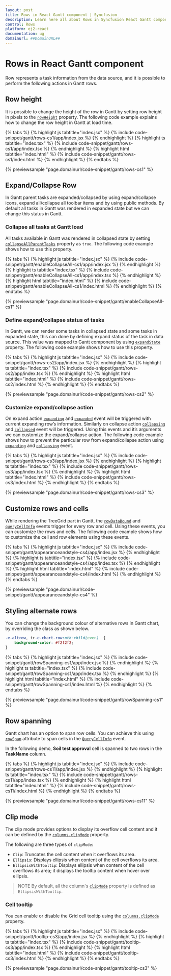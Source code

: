 ```yaml
---
layout: post
title: Rows in React Gantt component | Syncfusion
description: Learn here all about Rows in Syncfusion React Gantt component of Syncfusion Essential JS 2 and more.
control: Rows 
platform: ej2-react
documentation: ug
domainurl: ##DomainURL##
---
```


# Rows in React Gantt component

Row represents a task information from the data source, and it is possible to perform the following actions in Gantt rows.

## Row height

It is possible to change the height of the row in Gantt by setting row height in pixels to the [`rowHeight`](https://ej2.syncfusion.com/react/documentation/api/gantt/#rowheight) property. The following code example explains how to change the row height in Gantt at load time.

{% tabs %}
{% highlight js tabtitle="index.jsx" %}
{% include code-snippet/gantt/rows-cs1/app/index.jsx %}
{% endhighlight %}
{% highlight ts tabtitle="index.tsx" %}
{% include code-snippet/gantt/rows-cs1/app/index.tsx %}
{% endhighlight %}
{% highlight html tabtitle="index.html" %}
{% include code-snippet/gantt/rows-cs1/index.html %}
{% endhighlight %}
{% endtabs %}
        
{% previewsample "page.domainurl/code-snippet/gantt/rows-cs1" %}

## Expand/Collapse Row

In Gantt parent tasks are expanded/collapsed by using expand/collapse icons, expand all/collapse all toolbar items and by using public methods. By default all tasks in Gantt was rendered in expanded state but we can change this status in Gantt.

### Collapse all tasks at Gantt load

All tasks available in Gantt was rendered in collapsed state by setting [`collapseAllParentTasks`](https://ej2.syncfusion.com/react/documentation/api/gantt/#collapseallparenttasks) property as `true`. The following code example shows how to use this property.

{% tabs %}
{% highlight js tabtitle="index.jsx" %}
{% include code-snippet/gantt/enableCollapseAll-cs1/app/index.jsx %}
{% endhighlight %}
{% highlight ts tabtitle="index.tsx" %}
{% include code-snippet/gantt/enableCollapseAll-cs1/app/index.tsx %}
{% endhighlight %}
{% highlight html tabtitle="index.html" %}
{% include code-snippet/gantt/enableCollapseAll-cs1/index.html %}
{% endhighlight %}
{% endtabs %}
        
{% previewsample "page.domainurl/code-snippet/gantt/enableCollapseAll-cs1" %}

### Define expand/collapse status of tasks

In Gantt, we can render some tasks in collapsed state and some tasks in expanded state, this can done by defining expand status of the task in data source. This value was mapped to Gantt component by using [`expandState`](https://ej2.syncfusion.com/react/documentation/api/gantt/taskFields/#expandstate) property. The following code example shows how to use this property.

{% tabs %}
{% highlight js tabtitle="index.jsx" %}
{% include code-snippet/gantt/rows-cs2/app/index.jsx %}
{% endhighlight %}
{% highlight ts tabtitle="index.tsx" %}
{% include code-snippet/gantt/rows-cs2/app/index.tsx %}
{% endhighlight %}
{% highlight html tabtitle="index.html" %}
{% include code-snippet/gantt/rows-cs2/index.html %}
{% endhighlight %}
{% endtabs %}
        
{% previewsample "page.domainurl/code-snippet/gantt/rows-cs2" %}

### Customize expand/collapse action

On expand action [`expanding`](https://ej2.syncfusion.com/react/documentation/api/gantt/#expanding) and [`expanded`](https://ej2.syncfusion.com/react/documentation/api/gantt/#expanded) event will be triggered with current expanding row’s information. Similarly on collapse action [`collapsing`](https://ej2.syncfusion.com/react/documentation/api/gantt/#collapsing) and [`collapsed`](https://ej2.syncfusion.com/react/documentation/api/gantt/#collapsed) event will be triggered. Using this events and it’s arguments we can customize the expand/collapse action. The following code example shows how to prevent the particular row from expand/collapse action using [`expanding`](https://ej2.syncfusion.com/react/documentation/api/gantt/#expanding) and [`collapsing`](https://ej2.syncfusion.com/react/documentation/api/gantt/#collapsing) event.

{% tabs %}
{% highlight js tabtitle="index.jsx" %}
{% include code-snippet/gantt/rows-cs3/app/index.jsx %}
{% endhighlight %}
{% highlight ts tabtitle="index.tsx" %}
{% include code-snippet/gantt/rows-cs3/app/index.tsx %}
{% endhighlight %}
{% highlight html tabtitle="index.html" %}
{% include code-snippet/gantt/rows-cs3/index.html %}
{% endhighlight %}
{% endtabs %}
        
{% previewsample "page.domainurl/code-snippet/gantt/rows-cs3" %}


## Customize rows and cells

While rendering the TreeGrid part in Gantt, the [`rowDataBound`](https://ej2.syncfusion.com/react/documentation/api/gantt/#rowdatabound) and [`queryCellInfo`](https://ej2.syncfusion.com/react/documentation/api/gantt/#querycellinfo) events trigger for every row and cell. Using these events, you can customize the rows and cells. The following code example shows how to customize the cell and row elements using these events.

{% tabs %}
{% highlight js tabtitle="index.jsx" %}
{% include code-snippet/gantt/appearanceandstyle-cs4/app/index.jsx %}
{% endhighlight %}
{% highlight ts tabtitle="index.tsx" %}
{% include code-snippet/gantt/appearanceandstyle-cs4/app/index.tsx %}
{% endhighlight %}
{% highlight html tabtitle="index.html" %}
{% include code-snippet/gantt/appearanceandstyle-cs4/index.html %}
{% endhighlight %}
{% endtabs %}
        
{% previewsample "page.domainurl/code-snippet/gantt/appearanceandstyle-cs4" %}

## Styling alternate rows

 You can change the background colour of alternative rows in Gantt chart, by overriding the class as shown below.

```css
.e-altrow, tr.e-chart-row:nth-child(even)  {
    background-color: #f2f2f2;
}
```

{% tabs %}
{% highlight js tabtitle="index.jsx" %}
{% include code-snippet/gantt/rowSpanning-cs1/app/index.jsx %}
{% endhighlight %}
{% highlight ts tabtitle="index.tsx" %}
{% include code-snippet/gantt/rowSpanning-cs1/app/index.tsx %}
{% endhighlight %}
{% highlight html tabtitle="index.html" %}
{% include code-snippet/gantt/rowSpanning-cs1/index.html %}
{% endhighlight %}
{% endtabs %}
        
{% previewsample "page.domainurl/code-snippet/gantt/rowSpanning-cs1" %}

## Row spanning

Gantt chart has an option to span row cells. You can achieve this using [`rowSpan`](https://ej2.syncfusion.com/react/documentation/api/gantt/queryCellInfoEventArgs/#rowspan) attribute to span cells in the [`QueryCellInfo`](https://ej2.syncfusion.com/react/documentation/api/gantt/queryCellInfoEventArgs) event.

In the following demo, **Soil test approval** cell is spanned to two rows in the **TaskName** column.

{% tabs %}
{% highlight js tabtitle="index.jsx" %}
{% include code-snippet/gantt/rows-cs11/app/index.jsx %}
{% endhighlight %}
{% highlight ts tabtitle="index.tsx" %}
{% include code-snippet/gantt/rows-cs11/app/index.tsx %}
{% endhighlight %}
{% highlight html tabtitle="index.html" %}
{% include code-snippet/gantt/rows-cs11/index.html %}
{% endhighlight %}
{% endtabs %}
        
{% previewsample "page.domainurl/code-snippet/gantt/rows-cs11" %}

## Clip mode

The clip mode provides options to display its overflow cell content and it can be defined by the [`columns.clipMode`](https://ej2.syncfusion.com/react/documentation/api/gantt/column/#clipmode) property.

The following are three types of `clipMode`:

* `Clip`: Truncates the cell content when it overflows its area.
* `Ellipsis`: Displays ellipsis when content of the cell overflows its area.
* `EllipsisWithTooltip`: Displays ellipsis when content of the cell overflows its area; it displays the tooltip content when hover over ellipsis.

> NOTE
> By default, all the column's [`clipMode`](https://ej2.syncfusion.com/react/documentation/api/gantt/column/#clipmode) property is defined as `EllipsisWithTooltip`.

### Cell tooltip

You can enable or disable the Grid cell tooltip using the [`columns.clipMode`](https://ej2.syncfusion.com/react/documentation/api/gantt/column/#clipmode) property.

{% tabs %}
{% highlight js tabtitle="index.jsx" %}
{% include code-snippet/gantt/tooltip-cs3/app/index.jsx %}
{% endhighlight %}
{% highlight ts tabtitle="index.tsx" %}
{% include code-snippet/gantt/tooltip-cs3/app/index.tsx %}
{% endhighlight %}
{% highlight html tabtitle="index.html" %}
{% include code-snippet/gantt/tooltip-cs3/index.html %}
{% endhighlight %}
{% endtabs %}
        
{% previewsample "page.domainurl/code-snippet/gantt/tooltip-cs3" %}

